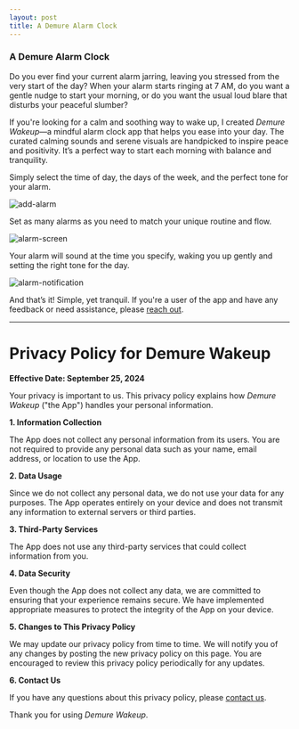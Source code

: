 ```yaml
---
layout: post
title: A Demure Alarm Clock
---
```


### A Demure Alarm Clock

Do you ever find your current alarm jarring, leaving you stressed from the very start of the day? When your alarm starts ringing at 7 AM, do you want a gentle nudge to start your morning, or do you want the usual loud blare that disturbs your peaceful slumber?

If you're looking for a calm and soothing way to wake up, I created *Demure Wakeup*—a mindful alarm clock app that helps you ease into your day. The curated calming sounds and serene visuals are handpicked to inspire peace and positivity. It’s a perfect way to start each morning with balance and tranquility.

Simply select the time of day, the days of the week, and the perfect tone for your alarm.

![add-alarm]({{site.baseurl}}/images/demure-alarm-clock/add-alarm.PNG)

Set as many alarms as you need to match your unique routine and flow.

![alarm-screen]({{site.baseurl}}/images/demure-alarm-clock/alarm-screen.PNG)

Your alarm will sound at the time you specify, waking you up gently and setting the right tone for the day.

![alarm-notification]({{site.baseurl}}/images/demure-alarm-clock/alarm-notification.PNG)

And that’s it! Simple, yet tranquil. If you're a user of the app and have any feedback or need assistance, please [reach out](mailto:dalton.g.sweeney@gmail.com).

---

<h1 id="privacy-policy-for-demure-wakeup">Privacy Policy for Demure Wakeup</h1>

**Effective Date: September 25, 2024**

Your privacy is important to us. This privacy policy explains how *Demure Wakeup* ("the App") handles your personal information.

**1. Information Collection**

The App does not collect any personal information from its users. You are not required to provide any personal data such as your name, email address, or location to use the App.

**2. Data Usage**

Since we do not collect any personal data, we do not use your data for any purposes. The App operates entirely on your device and does not transmit any information to external servers or third parties.

**3. Third-Party Services**

The App does not use any third-party services that could collect information from you.

**4. Data Security**

Even though the App does not collect any data, we are committed to ensuring that your experience remains secure. We have implemented appropriate measures to protect the integrity of the App on your device.

**5. Changes to This Privacy Policy**

We may update our privacy policy from time to time. We will notify you of any changes by posting the new privacy policy on this page. You are encouraged to review this privacy policy periodically for any updates.

**6. Contact Us**

If you have any questions about this privacy policy, please [contact us](mailto:dalton.g.sweeney@gmail.com).

Thank you for using *Demure Wakeup*.
